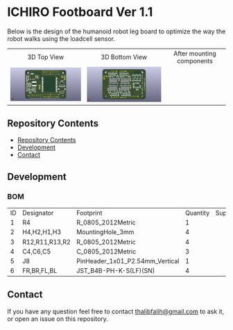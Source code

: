 <html lang="en">
  <head>
    <meta charset="uft-8">
    <meta name="author" content="Thalib Falih Fadhil Rabbani">
  </head>
  <body>
    <h1>ICHIRO Footboard Ver 1.1</h1>
    <p>
      Below is the design of the humanoid robot leg board to optimize the way the robot walks using the loadcell sensor.
      <br>
      <table>
        <tr>
          <td>
            <div align="center">
              3D Top View
            </div>
          </td>
          <td>
            <div align="center">
              3D Bottom View
            </div>
          </td>
          <td>
            <div align="center">
              After mounting components
            </div>
          </td>     
        </tr>
        <tr>
          <td>
            <a href="image/loadcell_v1.1 top.png.jpeg">
              <div align="center">
                <img src="image/loadcell_v1.1 top.png" width="320px">
              </div>
            </a>
          </td>
          <td>
            <div align="center">
              <img src="image/loadcell_v1.1 back.png" width="320px">
            </div>
          </td>
          <td>
            <div align="center">
              <img src="" width="320px">
            </div>
          </td>
        </tr>
      </table>
    </p>
    <h2>Repository Contents</h2>
    <p>
      <ul>
        <li><a href="">Repository Contents</li>
        <li><a href="">Development</a></li>
        <li><a href="">Contact</a></li>
      </ul>
    </p>
    <h2>Development</h2>
    <p>
      <h3>BOM</h3>
    </p>
    <table>
    <tr>
      <td>ID</td>
      <td>Designator</td>
      <td>Footprint</td>
      <td>Quantity</td>
      <td>Supplier</td>
    </tr>
    <tr>
      <td>1</td>
      <td>R4</td>
      <td>R_0805_2012Metric</td>
      <td>1</td>
      <td></td>
    </tr>
    <tr>
      <td>2</td>
      <td>H4,H2,H1,H3</td>
      <td>MountingHole_3mm</td>
      <td>4</td>
      <td></td>
    </tr>
    <tr>
      <td>3</td>
      <td>R12,R11,R13,R2</td>
      <td>R_0805_2012Metric</td>
      <td>4</td>
      <td></td>
    </tr>
    <tr>
      <td>4</td>
      <td>C4,C6,C5</td>
      <td>C_0805_2012Metric</td>
      <td>3</td>
      <td></td>
    </tr>
    <tr>
      <td>5</td>
      <td>J8</td>
      <td>PinHeader_1x01_P2.54mm_Vertical</td>
      <td>1</td>
      <td></td>
    </tr>
    <tr>
      <td>6</td>
      <td>FR,BR,FL,BL</td>
      <td>JST_B4B-PH-K-S(LF)(SN)</td>
      <td>4</td>
      <td></td>
    </tr>
    </table>
    <h2>Contact</h2>
    <p>
      If you have any question feel free to contact <a href="mailto:thalibfalih@gmail.com">thalibfalih@gmail.com</a> to ask it, or open an issue on this repository.
    </p>
  </body>
</html>
